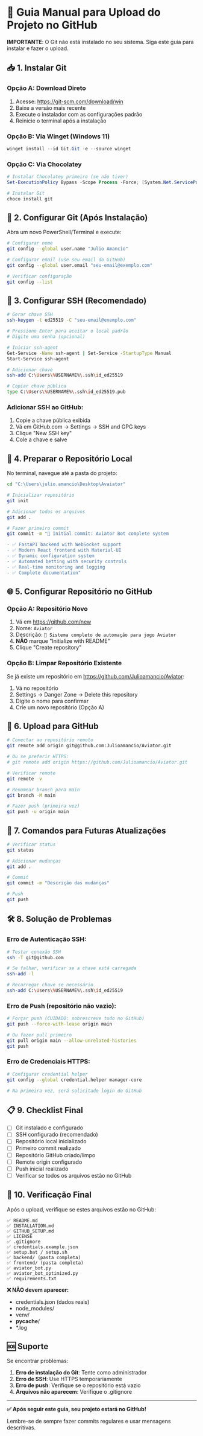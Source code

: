 # 🚀 Guia Manual para Upload do Projeto no GitHub

**IMPORTANTE**: O Git não está instalado no seu sistema. Siga este guia para instalar e fazer o upload.

## 📥 1. Instalar Git

### Opção A: Download Direto
1. Acesse: https://git-scm.com/download/win
2. Baixe a versão mais recente
3. Execute o instalador com as configurações padrão
4. Reinicie o terminal após a instalação

### Opção B: Via Winget (Windows 11)
```powershell
winget install --id Git.Git -e --source winget
```

### Opção C: Via Chocolatey
```powershell
# Instalar Chocolatey primeiro (se não tiver)
Set-ExecutionPolicy Bypass -Scope Process -Force; [System.Net.ServicePointManager]::SecurityProtocol = [System.Net.ServicePointManager]::SecurityProtocol -bor 3072; iex ((New-Object System.Net.WebClient).DownloadString('https://community.chocolatey.org/install.ps1'))

# Instalar Git
choco install git
```

## 🔧 2. Configurar Git (Após Instalação)

Abra um novo PowerShell/Terminal e execute:

```bash
# Configurar nome
git config --global user.name "Julio Amancio"

# Configurar email (use seu email do GitHub)
git config --global user.email "seu-email@exemplo.com"

# Verificar configuração
git config --list
```

## 🔑 3. Configurar SSH (Recomendado)

```bash
# Gerar chave SSH
ssh-keygen -t ed25519 -C "seu-email@exemplo.com"

# Pressione Enter para aceitar o local padrão
# Digite uma senha (opcional)

# Iniciar ssh-agent
Get-Service -Name ssh-agent | Set-Service -StartupType Manual
Start-Service ssh-agent

# Adicionar chave
ssh-add C:\Users\%USERNAME%\.ssh\id_ed25519

# Copiar chave pública
type C:\Users\%USERNAME%\.ssh\id_ed25519.pub
```

### Adicionar SSH ao GitHub:
1. Copie a chave pública exibida
2. Vá em GitHub.com → Settings → SSH and GPG keys
3. Clique "New SSH key"
4. Cole a chave e salve

## 📁 4. Preparar o Repositório Local

No terminal, navegue até a pasta do projeto:

```bash
cd "C:\Users\julio.amancio\Desktop\Avaiator"

# Inicializar repositório
git init

# Adicionar todos os arquivos
git add .

# Fazer primeiro commit
git commit -m "🎯 Initial commit: Aviator Bot complete system

- ✅ FastAPI backend with WebSocket support
- ✅ Modern React frontend with Material-UI  
- ✅ Dynamic configuration system
- ✅ Automated betting with security controls
- ✅ Real-time monitoring and logging
- ✅ Complete documentation"
```

## 🌐 5. Configurar Repositório no GitHub

### Opção A: Repositório Novo
1. Vá em https://github.com/new
2. Nome: `Aviator`
3. Descrição: `🎯 Sistema completo de automação para jogo Aviator`
4. **NÃO** marque "Initialize with README"
5. Clique "Create repository"

### Opção B: Limpar Repositório Existente
Se já existe um repositório em https://github.com/Julioamancio/Aviator:

1. Vá no repositório
2. Settings → Danger Zone → Delete this repository
3. Digite o nome para confirmar
4. Crie um novo repositório (Opção A)

## 🚀 6. Upload para GitHub

```bash
# Conectar ao repositório remoto
git remote add origin git@github.com:Julioamancio/Aviator.git

# Ou se preferir HTTPS:
# git remote add origin https://github.com/Julioamancio/Aviator.git

# Verificar remote
git remote -v

# Renomear branch para main
git branch -M main

# Fazer push (primeira vez)
git push -u origin main
```

## 🔄 7. Comandos para Futuras Atualizações

```bash
# Verificar status
git status

# Adicionar mudanças
git add .

# Commit
git commit -m "Descrição das mudanças"

# Push
git push
```

## 🛠️ 8. Solução de Problemas

### Erro de Autenticação SSH:
```bash
# Testar conexão SSH
ssh -T git@github.com

# Se falhar, verificar se a chave está carregada
ssh-add -l

# Recarregar chave se necessário
ssh-add C:\Users\%USERNAME%\.ssh\id_ed25519
```

### Erro de Push (repositório não vazio):
```bash
# Forçar push (CUIDADO: sobrescreve tudo no GitHub)
git push --force-with-lease origin main

# Ou fazer pull primeiro
git pull origin main --allow-unrelated-histories
git push
```

### Erro de Credenciais HTTPS:
```bash
# Configurar credential helper
git config --global credential.helper manager-core

# Na primeira vez, será solicitado login do GitHub
```

## 📋 9. Checklist Final

- [ ] Git instalado e configurado
- [ ] SSH configurado (recomendado)
- [ ] Repositório local inicializado
- [ ] Primeiro commit realizado
- [ ] Repositório GitHub criado/limpo
- [ ] Remote origin configurado
- [ ] Push inicial realizado
- [ ] Verificar se todos os arquivos estão no GitHub

## 🎯 10. Verificação Final

Após o upload, verifique se estes arquivos estão no GitHub:

```
✅ README.md
✅ INSTALLATION.md
✅ GITHUB_SETUP.md
✅ LICENSE
✅ .gitignore
✅ credentials.example.json
✅ setup.bat / setup.sh
✅ backend/ (pasta completa)
✅ frontend/ (pasta completa)
✅ aviator_bot.py
✅ aviator_bot_optimized.py
✅ requirements.txt
```

**❌ NÃO devem aparecer:**
- credentials.json (dados reais)
- node_modules/
- venv/
- __pycache__/
- *.log

## 🆘 Suporte

Se encontrar problemas:

1. **Erro de instalação do Git**: Tente como administrador
2. **Erro de SSH**: Use HTTPS temporariamente
3. **Erro de push**: Verifique se o repositório está vazio
4. **Arquivos não aparecem**: Verifique o .gitignore

---

**✅ Após seguir este guia, seu projeto estará no GitHub!**

Lembre-se de sempre fazer commits regulares e usar mensagens descritivas.